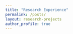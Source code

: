 ```yaml
---
title: "Research Experience"
permalink: /posts/
layout: research-projects
author_profile: true
---
```


